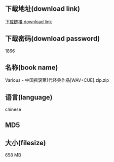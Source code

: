 ## 下载地址(download link)
[下载链接 download link](https://voluble-croquembouche-d321dc.netlify.app/?s=Various+-+%E4%B8%AD%E5%9B%BD%E6%91%87%E6%BB%9A%E7%AC%AC1%E4%BB%A3%E7%BB%8F%E5%85%B8%E4%BD%9C%E5%93%81%5BWAV%2BCUE%5D.zip)

## 下载密码(download password)
1866

## 名称(book name)
Various - 中国摇滚第1代经典作品[WAV+CUE].zip.zip

## 语言(language)
chinese

## MD5


## 大小(filesize)
658 MB
